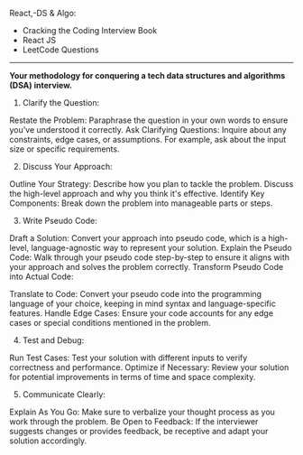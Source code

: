 React,-DS & Algo:

- Cracking the Coding Interview Book
- React JS
- LeetCode Questions
-----------------------------------------------------------------------------------------------------------------------------------------
**Your methodology for conquering a tech data structures and algorithms (DSA) interview.**

1. Clarify the Question:

Restate the Problem: Paraphrase the question in your own words to ensure you’ve understood it correctly.
Ask Clarifying Questions: Inquire about any constraints, edge cases, or assumptions. For example, ask about the input size or specific requirements.

2. Discuss Your Approach:

Outline Your Strategy: Describe how you plan to tackle the problem. Discuss the high-level approach and why you think it's effective.
Identify Key Components: Break down the problem into manageable parts or steps.

3. Write Pseudo Code:

Draft a Solution: Convert your approach into pseudo code, which is a high-level, language-agnostic way to represent your solution.
Explain the Pseudo Code: Walk through your pseudo code step-by-step to ensure it aligns with your approach and solves the problem correctly.
Transform Pseudo Code into Actual Code:

Translate to Code: Convert your pseudo code into the programming language of your choice, keeping in mind syntax and language-specific features.
Handle Edge Cases: Ensure your code accounts for any edge cases or special conditions mentioned in the problem.

4. Test and Debug:

Run Test Cases: Test your solution with different inputs to verify correctness and performance.
Optimize if Necessary: Review your solution for potential improvements in terms of time and space complexity.

5. Communicate Clearly:

Explain As You Go: Make sure to verbalize your thought process as you work through the problem.
Be Open to Feedback: If the interviewer suggests changes or provides feedback, be receptive and adapt your solution accordingly.
